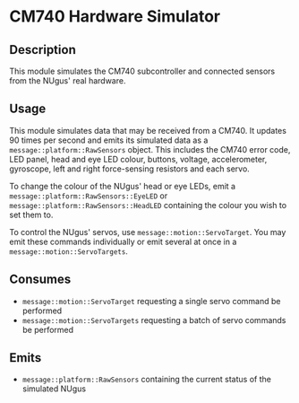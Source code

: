 # CM740 Hardware Simulator

## Description

This module simulates the CM740 subcontroller and connected sensors from the NUgus' real hardware.

## Usage

This module simulates data that may be received from a CM740. It updates 90 times per second and
emits its simulated data as a `message::platform::RawSensors` object. This includes the CM740 error
code, LED panel, head and eye LED colour, buttons, voltage, accelerometer, gyroscope, left and right force-sensing resistors and each servo.

To change the colour of the NUgus' head or eye LEDs, emit a
`message::platform::RawSensors::EyeLED` or `message::platform::RawSensors::HeadLED`
containing the colour you wish to set them to.

To control the NUgus' servos, use `message::motion::ServoTarget`. You may
emit these commands individually or emit several at once in a `message::motion::ServoTargets`.

## Consumes

- `message::motion::ServoTarget` requesting a single servo command be performed
- `message::motion::ServoTargets` requesting a batch of servo commands be performed

## Emits

- `message::platform::RawSensors` containing the current status of the simulated NUgus

